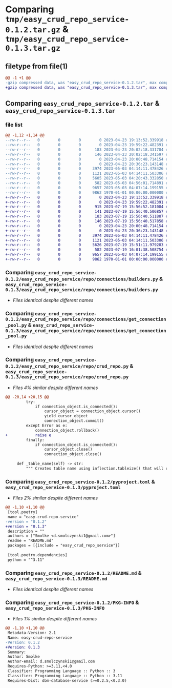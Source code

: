 # Comparing `tmp/easy_crud_repo_service-0.1.2.tar.gz` & `tmp/easy_crud_repo_service-0.1.3.tar.gz`

## filetype from file(1)

```diff
@@ -1 +1 @@
-gzip compressed data, was "easy_crud_repo_service-0.1.2.tar", max compression
+gzip compressed data, was "easy_crud_repo_service-0.1.3.tar", max compression
```

## Comparing `easy_crud_repo_service-0.1.2.tar` & `easy_crud_repo_service-0.1.3.tar`

### file list

```diff
@@ -1,12 +1,14 @@
--rw-r--r--   0        0        0        0 2023-04-23 19:13:52.339918 easy_crud_repo_service-0.1.2/easy_crud_repo_service/__init__.py
--rw-r--r--   0        0        0        0 2023-04-23 19:59:22.482391 easy_crud_repo_service-0.1.2/easy_crud_repo_service/model/__init__.py
--rw-r--r--   0        0        0      183 2023-04-23 20:02:18.331784 easy_crud_repo_service-0.1.2/easy_crud_repo_service/model/player.py
--rw-r--r--   0        0        0      146 2023-04-23 20:02:18.341597 easy_crud_repo_service-0.1.2/easy_crud_repo_service/model/team.py
--rw-r--r--   0        0        0        0 2023-04-23 20:00:48.714154 easy_crud_repo_service-0.1.2/easy_crud_repo_service/repo/__init__.py
--rw-r--r--   0        0        0        0 2023-04-23 20:36:23.143148 easy_crud_repo_service-0.1.2/easy_crud_repo_service/repo/connections/__init__.py
--rw-r--r--   0        0        0     3974 2023-05-03 04:14:11.478426 easy_crud_repo_service-0.1.2/easy_crud_repo_service/repo/connections/builders.py
--rw-r--r--   0        0        0     1121 2023-05-03 04:14:11.503306 easy_crud_repo_service-0.1.2/easy_crud_repo_service/repo/connections/get_connection_pool.py
--rw-r--r--   0        0        0     5605 2023-05-03 04:20:43.332850 easy_crud_repo_service-0.1.2/easy_crud_repo_service/repo/crud_repo.py
--rw-r--r--   0        0        0      582 2023-05-03 04:56:01.714891 easy_crud_repo_service-0.1.2/pyproject.toml
--rw-r--r--   0        0        0     9657 2023-05-03 04:07:14.199155 easy_crud_repo_service-0.1.2/README.md
--rw-r--r--   0        0        0     9862 1970-01-01 00:00:00.000000 easy_crud_repo_service-0.1.2/PKG-INFO
+-rw-r--r--   0        0        0        0 2023-04-23 19:13:52.339918 easy_crud_repo_service-0.1.3/easy_crud_repo_service/__init__.py
+-rw-r--r--   0        0        0        0 2023-04-23 19:59:22.482391 easy_crud_repo_service-0.1.3/easy_crud_repo_service/model/__init__.py
+-rw-r--r--   0        0        0      915 2023-07-19 15:56:52.181084 easy_crud_repo_service-0.1.3/easy_crud_repo_service/model/car.py
+-rw-r--r--   0        0        0      141 2023-07-19 15:56:40.506857 easy_crud_repo_service-0.1.3/easy_crud_repo_service/model/order.py
+-rw-r--r--   0        0        0      183 2023-07-19 15:56:40.511887 easy_crud_repo_service-0.1.3/easy_crud_repo_service/model/player.py
+-rw-r--r--   0        0        0      146 2023-07-19 15:56:40.517858 easy_crud_repo_service-0.1.3/easy_crud_repo_service/model/team.py
+-rw-r--r--   0        0        0        0 2023-04-23 20:00:48.714154 easy_crud_repo_service-0.1.3/easy_crud_repo_service/repo/__init__.py
+-rw-r--r--   0        0        0        0 2023-04-23 20:36:23.143148 easy_crud_repo_service-0.1.3/easy_crud_repo_service/repo/connections/__init__.py
+-rw-r--r--   0        0        0     3974 2023-05-03 04:14:11.478426 easy_crud_repo_service-0.1.3/easy_crud_repo_service/repo/connections/builders.py
+-rw-r--r--   0        0        0     1121 2023-05-03 04:14:11.503306 easy_crud_repo_service-0.1.3/easy_crud_repo_service/repo/connections/get_connection_pool.py
+-rw-r--r--   0        0        0     5626 2023-07-19 15:51:11.979283 easy_crud_repo_service-0.1.3/easy_crud_repo_service/repo/crud_repo.py
+-rw-r--r--   0        0        0      582 2023-07-19 16:01:38.508754 easy_crud_repo_service-0.1.3/pyproject.toml
+-rw-r--r--   0        0        0     9657 2023-05-03 04:07:14.199155 easy_crud_repo_service-0.1.3/README.md
+-rw-r--r--   0        0        0     9862 1970-01-01 00:00:00.000000 easy_crud_repo_service-0.1.3/PKG-INFO
```

### Comparing `easy_crud_repo_service-0.1.2/easy_crud_repo_service/repo/connections/builders.py` & `easy_crud_repo_service-0.1.3/easy_crud_repo_service/repo/connections/builders.py`

 * *Files identical despite different names*

### Comparing `easy_crud_repo_service-0.1.2/easy_crud_repo_service/repo/connections/get_connection_pool.py` & `easy_crud_repo_service-0.1.3/easy_crud_repo_service/repo/connections/get_connection_pool.py`

 * *Files identical despite different names*

### Comparing `easy_crud_repo_service-0.1.2/easy_crud_repo_service/repo/crud_repo.py` & `easy_crud_repo_service-0.1.3/easy_crud_repo_service/repo/crud_repo.py`

 * *Files 4% similar despite different names*

```diff
@@ -20,14 +20,15 @@
         try:
             if connection_object.is_connected():
                 cursor_object = connection_object.cursor()
                 yield cursor_object
                 connection_object.commit()
         except Error as e:
             connection_object.rollback()
+            raise e
         finally:
             if connection_object.is_connected():
                 cursor_object.close()
                 connection_object.close()
 
     def _table_name(self) -> str:
         """ Creates table name using inflection.tableize() that will change expression for lowercase plural"""
```

### Comparing `easy_crud_repo_service-0.1.2/pyproject.toml` & `easy_crud_repo_service-0.1.3/pyproject.toml`

 * *Files 2% similar despite different names*

```diff
@@ -1,10 +1,10 @@
 [tool.poetry]
 name = "easy-crud-repo-service"
-version = "0.1.2"
+version = "0.1.3"
 description = ""
 authors = ["Smolke <d.smolczynski1@gmail.com>"]
 readme = "README.md"
 packages = [{include = "easy_crud_repo_service"}]
 
 [tool.poetry.dependencies]
 python = "^3.11"
```

### Comparing `easy_crud_repo_service-0.1.2/README.md` & `easy_crud_repo_service-0.1.3/README.md`

 * *Files identical despite different names*

### Comparing `easy_crud_repo_service-0.1.2/PKG-INFO` & `easy_crud_repo_service-0.1.3/PKG-INFO`

 * *Files 1% similar despite different names*

```diff
@@ -1,10 +1,10 @@
 Metadata-Version: 2.1
 Name: easy-crud-repo-service
-Version: 0.1.2
+Version: 0.1.3
 Summary: 
 Author: Smolke
 Author-email: d.smolczynski1@gmail.com
 Requires-Python: >=3.11,<4.0
 Classifier: Programming Language :: Python :: 3
 Classifier: Programming Language :: Python :: 3.11
 Requires-Dist: dbm-database-service (>=0.2.5,<0.3.0)
```

